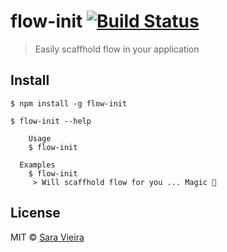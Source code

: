 # flow-init [![Build Status](https://travis-ci.org/SaraVieira/flow-init.svg?branch=master)](https://travis-ci.org/SaraVieira/flow-init)

> Easily scaffhold flow in your application


## Install

```
$ npm install -g flow-init
```

```
$ flow-init --help

	Usage
    $ flow-init

  Examples
    $ flow-init
     > Will scaffhold flow for you ... Magic 🎉
```


## License

MIT © [Sara Vieira](http://iamsaravieira.com)
